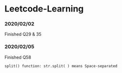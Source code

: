 # Leetcode-Learning
### 2020/02/02
Finished Q29 & 35

### 2020/02/05
Finished Q58
```
split() function: str.split( ) means Space-separated
```
